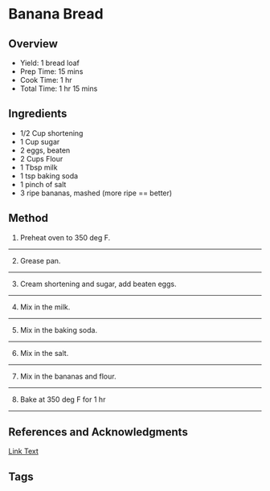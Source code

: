 # Banana Bread

## Overview

- Yield: 1 bread loaf
- Prep Time: 15 mins
- Cook Time: 1 hr
- Total Time: 1 hr 15 mins

## Ingredients

- 1/2 Cup shortening
- 1 Cup sugar
- 2 eggs, beaten
- 2 Cups Flour
- 1 Tbsp milk
- 1 tsp baking soda
- 1 pinch of salt
- 3 ripe bananas, mashed (more ripe == better)

## Method

1. Preheat oven to 350 deg F.
---
2. Grease pan.
---
3. Cream shortening and sugar, add beaten eggs.
---
4. Mix in the milk.
---
5. Mix in the baking soda.
---
6. Mix in the salt.
---
7. Mix in the bananas and flour.
---
8. Bake at 350 deg F for 1 hr
---

## References and Acknowledgments

[Link Text](https://www.website.com/Recipes/recipe/)

## Tags
